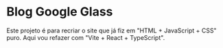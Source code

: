 # Blog Google Glass

Este projeto é para recriar o site que já fiz em "HTML + JavaScript + CSS" puro.
Aqui vou refazer com "Vite + React + TypeScript".
